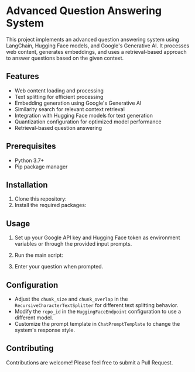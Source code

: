 # Advanced Question Answering System

This project implements an advanced question answering system using LangChain, Hugging Face models, and Google's Generative AI. It processes web content, generates embeddings, and uses a retrieval-based approach to answer questions based on the given context.

## Features

- Web content loading and processing
- Text splitting for efficient processing
- Embedding generation using Google's Generative AI
- Similarity search for relevant context retrieval
- Integration with Hugging Face models for text generation
- Quantization configuration for optimized model performance
- Retrieval-based question answering

## Prerequisites

- Python 3.7+
- Pip package manager

## Installation

1. Clone this repository:
2. Install the required packages:
## Usage

1. Set up your Google API key and Hugging Face token as environment variables or through the provided input prompts.

2. Run the main script:

3. Enter your question when prompted.

## Configuration

- Adjust the `chunk_size` and `chunk_overlap` in the `RecursiveCharacterTextSplitter` for different text splitting behavior.
- Modify the `repo_id` in the `HuggingFaceEndpoint` configuration to use a different model.
- Customize the prompt template in `ChatPromptTemplate` to change the system's response style.

## Contributing

Contributions are welcome! Please feel free to submit a Pull Request.


